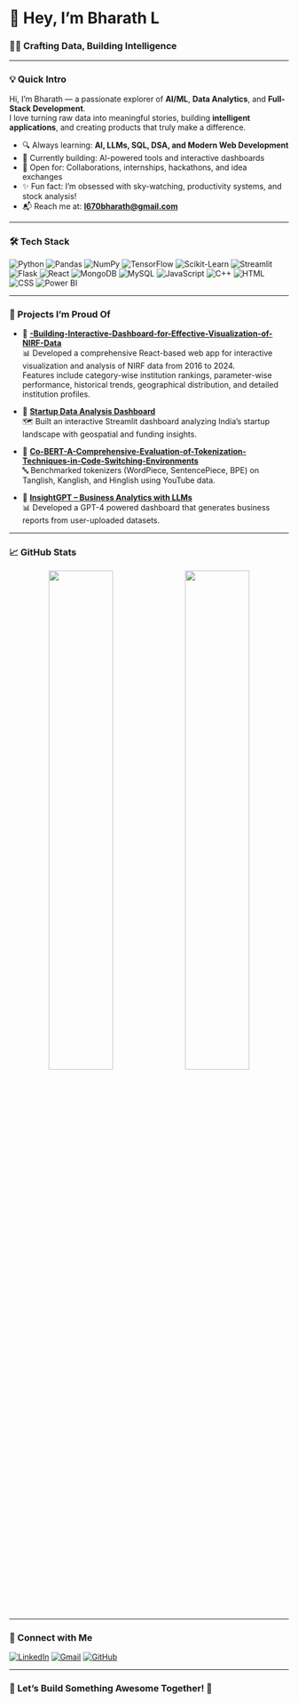 # 👋 Hey, I’m Bharath L  

### 🧑‍💻 Crafting Data, Building Intelligence

---

### 💡 Quick Intro  
Hi, I’m Bharath — a passionate explorer of **AI/ML**, **Data Analytics**, and **Full-Stack Development**.  
I love turning raw data into meaningful stories, building **intelligent applications**, and creating products that truly make a difference.

- 🔍 Always learning: **AI, LLMs, SQL, DSA, and Modern Web Development**
- 🚀 Currently building: AI-powered tools and interactive dashboards
- 🤝 Open for: Collaborations, internships, hackathons, and idea exchanges
- ✨ Fun fact: I’m obsessed with sky-watching, productivity systems, and stock analysis!
- 📬 Reach me at: **l670bharath@gmail.com**

---

### 🛠️ Tech Stack

![Python](https://img.shields.io/badge/-Python-3776AB?style=flat&logo=python&logoColor=white)
![Pandas](https://img.shields.io/badge/-Pandas-150458?style=flat&logo=pandas)
![NumPy](https://img.shields.io/badge/-NumPy-013243?style=flat&logo=numpy&logoColor=white)
![TensorFlow](https://img.shields.io/badge/-TensorFlow-FF6F00?style=flat&logo=tensorflow&logoColor=white)
![Scikit-Learn](https://img.shields.io/badge/-Scikit--Learn-F7931E?style=flat&logo=scikit-learn&logoColor=white)
![Streamlit](https://img.shields.io/badge/-Streamlit-FF4B4B?style=flat&logo=streamlit&logoColor=white)
![Flask](https://img.shields.io/badge/-Flask-000000?style=flat&logo=flask)
![React](https://img.shields.io/badge/-React-61DAFB?style=flat&logo=react)
![MongoDB](https://img.shields.io/badge/-MongoDB-47A248?style=flat&logo=mongodb&logoColor=white)
![MySQL](https://img.shields.io/badge/-MySQL-4479A1?style=flat&logo=mysql&logoColor=white)
![JavaScript](https://img.shields.io/badge/-JavaScript-F7DF1E?style=flat&logo=javascript&logoColor=black)
![C++](https://img.shields.io/badge/-C++-00599C?style=flat&logo=c%2B%2B&logoColor=white)
![HTML](https://img.shields.io/badge/-HTML5-E34F26?style=flat&logo=html5&logoColor=white)
![CSS](https://img.shields.io/badge/-CSS3-1572B6?style=flat&logo=css3)
![Power BI](https://img.shields.io/badge/-Power%20BI-F2C811?style=flat&logo=power-bi&logoColor=black)

---

### 🚀 Projects I’m Proud Of

- 🔹 **[-Building-Interactive-Dashboard-for-Effective-Visualization-of-NIRF-Data](https://github.com/BharathL2/-Building-Interactive-Dashboard-for-Effective-Visualization-of-NIRF-Data)**  
  📊 Developed a comprehensive React-based web app for interactive visualization and analysis of NIRF data from 2016 to 2024.  
  Features include category-wise institution rankings, parameter-wise performance, historical trends, geographical distribution, and detailed institution profiles.

- 🔹 **[Startup Data Analysis Dashboard](https://github.com/BharathL2/Startup-Data-India-Analysis)**  
  🗺️ Built an interactive Streamlit dashboard analyzing India’s startup landscape with geospatial and funding insights.

- 🔹 **[Co-BERT-A-Comprehensive-Evaluation-of-Tokenization-Techniques-in-Code-Switching-Environments](https://github.com/BharathL2/Co-BERT-A-Comprehensive-Evaluation-of-Tokenization-Techniques-in-Code-Switching-Environments)**  
  🔤 Benchmarked tokenizers (WordPiece, SentencePiece, BPE) on Tanglish, Kanglish, and Hinglish using YouTube data.

- 🔹 **[InsightGPT – Business Analytics with LLMs](https://github.com/BharathL2/InsightGPT-Business-Analytics-With-LLMs)**  
  📊 Developed a GPT-4 powered dashboard that generates business reports from user-uploaded datasets.

---

### 📈 GitHub Stats  

<p align="center">
  <img src="https://github-readme-stats.vercel.app/api?username=BharathL2&show_icons=true&theme=tokyonight" width="48%" />
  <img src="https://github-readme-stats.vercel.app/api/top-langs/?username=BharathL2&layout=compact&theme=tokyonight" width="48%" />
</p>

---

### 🔗 Connect with Me  

[![LinkedIn](https://img.shields.io/badge/-LinkedIn-blue?style=flat&logo=linkedin&logoColor=white)](https://www.linkedin.com/in/bharath-l-5a3886261/)
[![Gmail](https://img.shields.io/badge/-Gmail-D14836?style=flat&logo=gmail&logoColor=white)](mailto:l670bharath@gmail.com)
[![GitHub](https://img.shields.io/badge/-GitHub-181717?style=flat&logo=github&logoColor=white)](https://github.com/BharathL2)

---

### 🚀 Let’s Build Something Awesome Together! 🚀
